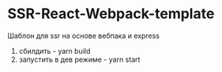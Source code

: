 # SSR-React-Webpack-template
Шаблон для ssr на основе вебпака и express

1. сбилдить - yarn build
2. запустить в дев режиме - yarn start
